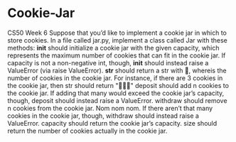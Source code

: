 # Cookie-Jar
CS50 Week 6
Suppose that you’d like to implement a cookie jar in which to store cookies. In a file called jar.py, implement a class called Jar with these methods: __init__ should initialize a cookie jar with the given capacity, which represents the maximum number of cookies that can fit in the cookie jar. If capacity is not a non-negative int, though, __init__ should instead raise a ValueError (via raise ValueError). __str__ should return a str with 🍪, whereis the number of cookies in the cookie jar. For instance, if there are 3 cookies in the cookie jar, then str should return "🍪🍪🍪" deposit should add n cookies to the cookie jar. If adding that many would exceed the cookie jar’s capacity, though, deposit should instead raise a ValueError. withdraw should remove n cookies from the cookie jar. Nom nom nom. If there aren’t that many cookies in the cookie jar, though, withdraw should instead raise a ValueError. capacity should return the cookie jar’s capacity. size should return the number of cookies actually in the cookie jar.
